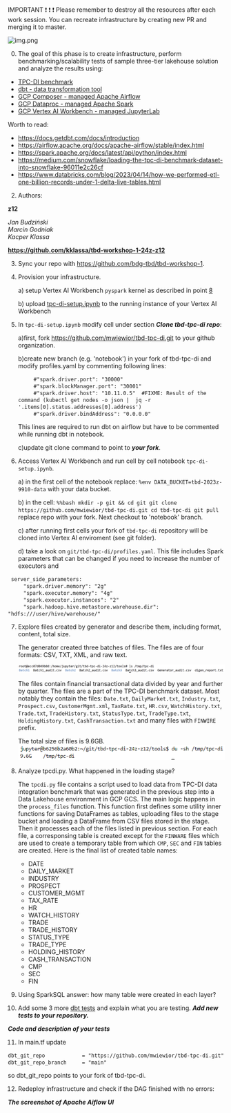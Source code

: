IMPORTANT ❗ ❗ ❗ Please remember to destroy all the resources after each work session. You can recreate infrastructure by creating new PR and merging it to master.

![img.png](doc/figures/destroy.png)

0. The goal of this phase is to create infrastructure, perform benchmarking/scalability tests of sample three-tier lakehouse solution and analyze the results using:
* [TPC-DI benchmark](https://www.tpc.org/tpcdi/)
* [dbt - data transformation tool](https://www.getdbt.com/)
* [GCP Composer - managed Apache Airflow](https://cloud.google.com/composer?hl=pl)
* [GCP Dataproc - managed Apache Spark](https://spark.apache.org/)
* [GCP Vertex AI Workbench - managed JupyterLab](https://cloud.google.com/vertex-ai-notebooks?hl=pl)

Worth to read:
* https://docs.getdbt.com/docs/introduction
* https://airflow.apache.org/docs/apache-airflow/stable/index.html
* https://spark.apache.org/docs/latest/api/python/index.html
* https://medium.com/snowflake/loading-the-tpc-di-benchmark-dataset-into-snowflake-96011e2c26cf
* https://www.databricks.com/blog/2023/04/14/how-we-performed-etl-one-billion-records-under-1-delta-live-tables.html

2. Authors:

**z12**

*Jan Budziński*  
*Marcin Godniak*  
*Kacper Klassa*  

**https://github.com/kklassa/tbd-workshop-1-24z-z12**

3. Sync your repo with https://github.com/bdg-tbd/tbd-workshop-1.

4. Provision your infrastructure.

    a) setup Vertex AI Workbench `pyspark` kernel as described in point [8](https://github.com/bdg-tbd/tbd-workshop-1/tree/v1.0.32#project-setup)

    b) upload [tpc-di-setup.ipynb](https://github.com/bdg-tbd/tbd-workshop-1/blob/v1.0.36/notebooks/tpc-di-setup.ipynb) to
the running instance of your Vertex AI Workbench

5. In `tpc-di-setup.ipynb` modify cell under section ***Clone tbd-tpc-di repo***:

   a)first, fork https://github.com/mwiewior/tbd-tpc-di.git to your github organization.

   b)create new branch (e.g. 'notebook') in your fork of tbd-tpc-di and modify profiles.yaml by commenting following lines:
   ```
        #"spark.driver.port": "30000"
        #"spark.blockManager.port": "30001"
        #"spark.driver.host": "10.11.0.5"  #FIXME: Result of the command (kubectl get nodes -o json |  jq -r '.items[0].status.addresses[0].address')
        #"spark.driver.bindAddress": "0.0.0.0"
   ```
   This lines are required to run dbt on airflow but have to be commented while running dbt in notebook.

   c)update git clone command to point to ***your fork***.




6. Access Vertex AI Workbench and run cell by cell notebook `tpc-di-setup.ipynb`.

    a) in the first cell of the notebook replace: `%env DATA_BUCKET=tbd-2023z-9910-data` with your data bucket.


   b) in the cell:
         ```%%bash
         mkdir -p git && cd git
         git clone https://github.com/mwiewior/tbd-tpc-di.git
         cd tbd-tpc-di
         git pull
         ```
      replace repo with your fork. Next checkout to 'notebook' branch.

    c) after running first cells your fork of `tbd-tpc-di` repository will be cloned into Vertex AI  enviroment (see git folder).

    d) take a look on `git/tbd-tpc-di/profiles.yaml`. This file includes Spark parameters that can be changed if you need to increase the number of executors and
  ```
   server_side_parameters:
       "spark.driver.memory": "2g"
       "spark.executor.memory": "4g"
       "spark.executor.instances": "2"
       "spark.hadoop.hive.metastore.warehouse.dir": "hdfs:///user/hive/warehouse/"
  ```


7. Explore files created by generator and describe them, including format, content, total size.

   The generator created three batches of files.
   The files are of four formats: CSV, TXT, XML, and raw text.

   ![generated files](doc/figures/generated-files.png)

   The files contain financial transactional data divided by year and further by quarter.
   The files are a part of the TPC-DI benchmark dataset.
   Most notably they contain the files: `Date.txt`, `DailyMarket.txt`, `Industry.txt`, `Prospect.csv`, `CustomerMgmt.xml`, `TaxRate.txt`, `HR.csv`, `WatchHistory.txt`, `Trade.txt`, `TradeHistory.txt`, `StatusType.txt`, `TradeType.txt`, `HoldingHistory.txt`, `CashTransaction.txt` and many files with `FINWIRE` prefix.

   The total size of files is 9.6GB.
   ![files size](doc/figures/files_size_tpc-di.png)

8. Analyze tpcdi.py. What happened in the loading stage?

   The `tpcdi.py` file contains a script used to load data from TPC-DI data integration benchmark that was generated in the previous step into a Data Lakehouse environment in GCP GCS. 
   The main logic happens in the `process_files` function. This function first defines some utility inner functions for saving DataFrames as tables, uploading files to the stage bucket and loading a DataFrame from CSV files stored in the stage. Then it processes each of the files listed in previous section. For each file, a corresponsing table is created except for the `FINWARE` files which are used to create a temporary table from which `CMP`, `SEC` and `FIN` tables are created.
   Here is the final list of created table names:
   - DATE
   - DAILY_MARKET
   - INDUSTRY
   - PROSPECT
   - CUSTOMER_MGMT
   - TAX_RATE
   - HR
   - WATCH_HISTORY
   - TRADE
   - TRADE_HISTORY
   - STATUS_TYPE
   - TRADE_TYPE
   - HOLDING_HISTORY
   - CASH_TRANSACTION
   - CMP
   - SEC
   - FIN

9.  Using SparkSQL answer: how many table were created in each layer?

10. Add some 3 more [dbt tests](https://docs.getdbt.com/docs/build/tests) and explain what you are testing. ***Add new tests to your repository.***

   ***Code and description of your tests***

11. In main.tf update
   ```
   dbt_git_repo            = "https://github.com/mwiewior/tbd-tpc-di.git"
   dbt_git_repo_branch     = "main"
   ```
   so dbt_git_repo points to your fork of tbd-tpc-di.

12. Redeploy infrastructure and check if the DAG finished with no errors:

***The screenshot of Apache Aiflow UI***
